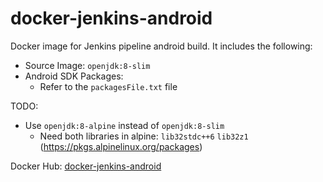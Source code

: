 # docker-jenkins-android

Docker image for Jenkins pipeline android build. It includes the following:

* Source Image: ```openjdk:8-slim```
* Android SDK Packages:
  * Refer to the ```packagesFile.txt``` file

TODO:

* Use ```openjdk:8-alpine``` instead of ```openjdk:8-slim```
  * Need both libraries in alpine: ```lib32stdc++6``` ```lib32z1``` (https://pkgs.alpinelinux.org/packages)

Docker Hub: [docker-jenkins-android](https://hub.docker.com/r/chiahan1123/docker-jenkins-android/)

